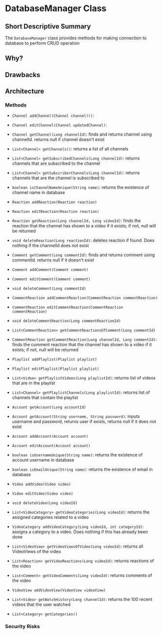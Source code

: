 # DatabaseManager Class

## Short Descriptive Summary
The `DatabaseManager` class provides methods for making connection to database to perform CRUD operation

## Why?


## Drawbacks


## Architecture

### Methods
- `Channel addChannel(Channel channel)()`: 
- `Channel editChannel(Channel updatedChannel)`:
- `Channel getChannel(Long channelId)`: finds and returns channel using channelId. returns null if channel doesn't exist
- `List<Channel> getChannels()`: returns a list of all channels
- `List<Channel> getSubscribedChannels(Long channelId)`: returns channels that are subscribed to the channel 
- `List<Channel> getSubscriberChannels(Long channelId)`: returns channels that are the channel is subscribed to
- `boolean isChannelNameUnique(String name)`: returns the existence of channel name in database

- `Reaction addReaction(Reaction reaction)`
- `Reaction editReaction(Reaction reaction)`
- `Reaction getReaction(Long channelId, Long videoId)`: finds the reaction that the channel has shown to a video if it exists; if not, null will be returned 
- `void deleteReaction(Long reactionId)`: deletes reaction if found. Does nothing if the channelId does not exist  

- `Comment getComment(Long commentId)`: finds and returns comment using commentId. returns null if it doesn't exist
- `Comment addComment(Comment comment)`
- `Comment editComment(Comment comment) `
- `void deleteComment(Long commentId)`

- `CommentReaction addCommentReaction(CommentReaction commentReaction)`
- `CommentReaction editCommentReaction(CommentReaction commentReaction)`
- `void deleteCommentReaction(Long commentReactionId) `
- `List<CommentReaction> getCommentReactionsOfComment(Long commentId)`
- `CommentReaction getCommentReaction(Long channelId, Long commentId)`: finds the comment reaction that the channel has shown to a video if it exists; if not, null will be returned

- `Playlist addPlaylist(Playlist playlist)`
- `Playlist editPlaylist(Playlist playlist)`
- `List<Vidoe> getPlaylistVideos(Long playlistId)`: returns list of videos that are in the playlist
- `List<Channel> getPlaylistChannels(Long playlistId)`: returns list of channels that contain the playlist

- `Account getAccount(Long accountId)`
- `Account getAccount(String username, String password)`: inputs username and password, returns user if exists, returns null if it does not exist 
- `Account addAccount(Account account)`
- `Account editAccount(Account account)`
- `boolean isUsernameUnique(String name)`: returns the existence of account username in database
- `boolean isEmailUnique(String name)`: returns the existence of email in database

- `Video addVideo(Video video)`
- `Video editVideo(Video video)`
- `void deleteVideo(Long videoId)`

- `List<VideoCategory> getVideoCategories(Long videoId)`: returns the assigned categories related to a video 
- `VideoCategory addVideoCategory(Long videoId, int categoryId)`: assigns a category to a video. Does nothing if this has already been done 

- `List<VideoView> getVideoViewsOfVideo(Long videoId)`: returns all VideoViews of the video
- `List<Reaction> getVideoReactions(Long videoId)`: returns reactions of the video
- `List<Comment> getVideoComments(Long videoId)`: returns comments of the video
- `VideoView addVideoView(VideoView videoView)`
- `List<Video> getWatchHistory(Long channelId)`: returns the 100 recent videos that the user watched
- `List<Category> getCategories()`

### Security Risks